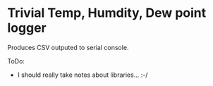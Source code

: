 Trivial Temp, Humdity, Dew point logger
============

Produces CSV outputed to serial console.

ToDo:
 * I should really take notes about libraries... :-/